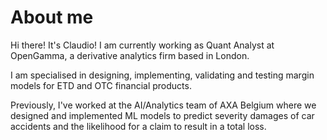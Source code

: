 # About me

Hi there! It's Claudio! I am currently working as Quant Analyst at OpenGamma, a derivative analytics firm based in London.


I am specialised in designing, implementing, validating and testing margin models for ETD and OTC financial products. 


Previously, I've worked at the AI/Analytics team of AXA Belgium where we designed and implemented ML models
to predict severity damages of car accidents and the likelihood for a claim to result in a total loss.
